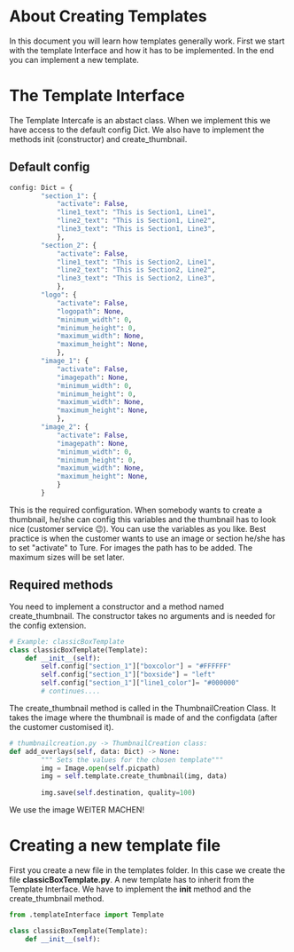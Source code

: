 # About Creating Templates
In this document you will learn how templates generally work. First we start with the template Interface and how it has to be implemented. In the end you can implement a new template.
# The Template Interface
The Template Intercafe is an abstact class. When we implement this we have access to the default config Dict. We also have to implement the methods init (constructor) and create_thumbnail.
## Default config
```python
config: Dict = {
		"section_1": {
			"activate": False,
			"line1_text": "This is Section1, Line1",
			"line2_text": "This is Section1, Line2",
			"line3_text": "This is Section1, Line3",
			},
		"section_2": {
			"activate": False,
			"line1_text": "This is Section2, Line1",
			"line2_text": "This is Section2, Line2",
			"line3_text": "This is Section2, Line3",
			},
		"logo": {
			"activate": False,
			"logopath": None,
			"minimum_width": 0,
			"minimum_height": 0,
			"maximum_width": None,
			"maximum_height": None,
			},
		"image_1": {
			"activate": False,
			"imagepath": None,
			"minimum_width": 0,
			"minimum_height": 0,
			"maximum_width": None,
			"maximum_height": None,
			},
		"image_2": {
			"activate": False,
			"imagepath": None,
			"minimum_width": 0,
			"minimum_height": 0,
			"maximum_width": None,
			"maximum_height": None,
			}
		}
```
This is the required configuration. When somebody wants to create a thumbnail, he/she can config this variables and the thumbnail has to look nice (customer service &#128521;). You can use the variables as you like. Best practice is when the customer wants to use an image or section he/she has to set "activate" to Ture. For images the path has to be added. The maximum sizes will be set later.
## Required methods
You need to implement a constructor and a method named create_thumbnail. The constructor takes no arguments and is needed for the config extension.
```python
# Example: classicBoxTemplate
class classicBoxTemplate(Template):
	def __init__(self):
		self.config["section_1"]["boxcolor"] = "#FFFFFF"
		self.config["section_1"]["boxside"] = "left"
		self.config["section_1"]["line1_color"]= "#000000"
        # continues....
```
The create_thumbnail method is called in the ThumbnailCreation Class. It takes the image where the thumbnail is made of and the configdata (after the customer customised it).
```python
# thumbnailcreation.py -> ThumbnailCreation class:
def add_overlays(self, data: Dict) -> None:
		""" Sets the values for the chosen template"""
		img = Image.open(self.picpath)
		img = self.template.create_thumbnail(img, data)
		
		img.save(self.destination, quality=100)
```
We use the image 
WEITER MACHEN!
# Creating a new template file
First you create a new file in the templates folder. In this case we create the file <strong>classicBoxTemplate.py</strong>. A new template has to inherit from the Template Interface. We have to implement the __init__ method and the create_thumbnail method.
```python
from .templateInterface import Template

class classicBoxTemplate(Template):
    def __init__(self):
        
```